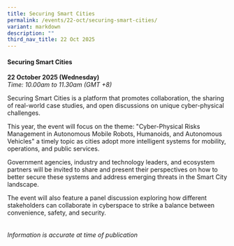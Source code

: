 ```yaml
---
title: Securing Smart Cities
permalink: /events/22-oct/securing-smart-cities/
variant: markdown
description: ""
third_nav_title: 22 Oct 2025
---
```

#### **Securing Smart Cities**

**22 October 2025 (Wednesday)**  
*Time: 10.00am to 11.30am (GMT +8)*

Securing Smart Cities is a platform that promotes collaboration, the sharing of real-world case studies, and open discussions on unique cyber-physical challenges. 

This year, the event will focus on the theme: "Cyber-Physical Risks Management in Autonomous Mobile Robots, Humanoids, and Autonomous Vehicles" a timely topic as cities adopt more intelligent systems for mobility, operations, and public services.

Government agencies, industry and technology leaders, and ecosystem partners will be invited to share and present their perspectives on how to better secure these systems and address emerging threats in the Smart City landscape.

The event will also feature a panel discussion exploring how different stakeholders can collaborate in cyberspace to strike a balance between convenience, safety, and security.
<br><br><br>
*Information is accurate at time of publication*